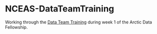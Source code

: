 # NCEAS-DataTeamTraining

Working through the [Data Team Training](https://nceas.github.io/datateam-training/training/) during week 1 of the Arctic Data Fellowship.
